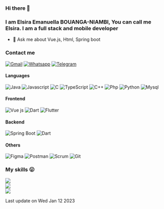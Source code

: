 ### Hi there 👋
### I am Elsira Emanuella BOUANGA-NIAMBI, You can call me Elsira. I am a full stack and mobile developer

- 💬 Ask me about Vue.js, Html, Spring boot

### Contact me
[![Gmail](https://img.shields.io/badge/Gmail-purple.svg?logo=gmail&logoColor=white)](mailto:elsirema3@gmail.com)
[![Whatsapp](https://img.shields.io/badge/whatsapp-red.svg?logo=whatsapp&logoColor=white)](https://wa.me/qr/LHBR6IJ6BCZDN1 )
[![Telegram](https://img.shields.io/badge/telegram-blue.svg?logo=telegram&logoColor=white)](https://t.me/elsirema)

#### Languages

![Java](https://img.shields.io/badge/java-%230095D5.svg?style=for-the-badge&logo=java&logoColor=white) 
![Javascript](https://img.shields.io/badge/javascript-yellow.svg?style=for-the-badge&logo=javascript&logoColor=black) 
![C](https://img.shields.io/badge/c-%23239120.svg?style=for-the-badge&logo=c&logoColor=white) 
![TypeScript](https://img.shields.io/badge/typescript-%23007ACC.svg?style=for-the-badge&logo=typescript&logoColor=white) 
![C++](https://img.shields.io/badge/c++-F54A2A?style=for-the-badge&logo=c++&logoColor=white) 
![Php](https://img.shields.io/badge/php-blue.svg?style=for-the-badge&logo=php&logoColor=white) 
![Python](https://img.shields.io/badge/python-3670A0?style=for-the-badge&logo=python&logoColor=ffdd54) 
![Mysql](https://img.shields.io/badge/mysql-orange?style=for-the-badge&logo=mysql&logoColor=blue)

#### Frontend

![Vue js](https://upload.wikimedia.org/wikipedia/commons/thumb/9/95/Vue.js_Logo_2.svg/1200px-Vue.js_Logo_2.svg.png) 
![Dart](https://img.shields.io/badge/dart-blue?style=for-the-badge&logo=dart&logoColor=white)
![Flutter](https://img.shields.io/badge/flutter-blue?style=for-the-badge&logo=flutter&logoColor=white)

#### Backend

![Spring Boot](https://img.shields.io/badge/springBoot-%23239120.svg?style=for-the-badge&logo=spring-boot&logoColor=white) 
![Dart](https://img.shields.io/badge/dart-6DA55F?style=for-the-badge&logo=dart&logoColor=white)

#### Others

![Figma](https://img.shields.io/badge/figma-%23F24E1E.svg?style=for-the-badge&logo=figma&logoColor=white) 
![Postman](https://img.shields.io/badge/postman-%23F24E1E.svg?style=for-the-badge&logo=postman&logoColor=white) 
![Scrum](https://img.shields.io/badge/scrum-red.svg?style=for-the-badge&logo=scrum&logoColor=white) 
![Git](https://img.shields.io/badge/git-orange.svg?style=for-the-badge&logo=git&logoColor=white) 

### My skills 😛

![](https://github-readme-stats.vercel.app/api?username=BOUANGAElsira&theme=dark&hide_border=true&include_all_commits=false&count_private=true)<br/>
![](https://github-readme-streak-stats.herokuapp.com/?user=BOUANGAElsira&theme=dark&hide_border=true)<br/>
![](https://github-readme-stats.vercel.app/api/top-langs/?username=BOUANGAElsira&theme=dark&hide_border=true&include_all_commits=false&count_private=true&layout=compact)



Last update on Wed Jan 12 2023

<!--
**BOUANGAElsira/BOUANGAElsira** is a ✨ _special_ ✨ repository because its `README.md` (this file) appears on your GitHub profile.

Here are some ideas to get you started:

- 🔭 I’m currently working on ...
- 🌱 I’m currently learning ...
- 💬 Ask me about ...
- 📫 How to reach me: ...
- 😄 Pronouns: ...
- ⚡ Fun fact: ...
-->
